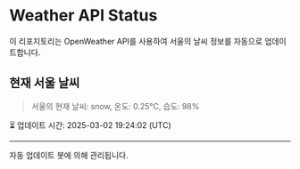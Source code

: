 
# Weather API Status

이 리포지토리는 OpenWeather API를 사용하여 서울의 날씨 정보를 자동으로 업데이트합니다.

## 현재 서울 날씨
> 서울의 현재 날씨: snow, 온도: 0.25°C, 습도: 98%

⏳ 업데이트 시간: 2025-03-02 19:24:02 (UTC)

---
자동 업데이트 봇에 의해 관리됩니다.
